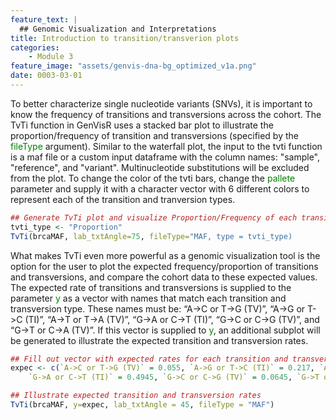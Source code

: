 ```yaml
---
feature_text: |
  ## Genomic Visualization and Interpretations
title: Introduction to transition/transverion plots
categories:
    - Module 3
feature_image: "assets/genvis-dna-bg_optimized_v1a.png"
date: 0003-03-01
---
```


To better characterize single nucleotide variants (SNVs), it is important to know the frequency of transitions and transversions across the cohort. The TvTi function in GenVisR uses a stacked bar plot to illustrate the proportion/frequency of transition and transversions (specified by the <font color = "green">fileType</font> argument). Similar to the waterfall plot, the input to the tvti function is a maf file or a custom input dataframe with the column names: "sample", "reference", and "variant". Multinucleotide substitutions will be excluded from the plot. To change the color of the tvti bars, change the <font color = "green">pallete</font> parameter and supply it with a character vector with 6 different colors to represent each of the transition and tranversion types.

<!--Example taken from GenVisR vignette-->
```R
## Generate TvTi plot and visualize Proportion/Frequency of each transition and transversion
tvti_type <- "Proportion"
TvTi(brcaMAF, lab_txtAngle=75, fileType="MAF, type = tvti_type)
```

What makes TvTi even more powerful as a genomic visualization tool is the option for the user to plot the expected frequency/proportion of transitions and transversions, and compare the cohort data to these expected values. The expected rate of transitions and transversions is supplied to the parameter <font color = "green">y</font> as a vector with names that match each transition and transversion type. These names must be:  “A->C or T->G (TV)”, “A->G or T->C (TI)”, “A->T or T->A (TV)”, “G->A or C->T (TI)”, “G->C or C->G (TV)”, and “G->T or C->A (TV)”. If this vector is supplied to <font color = "green">y</font>, an additional subplot will be generated to illustrate the expected transition and transversion rates.

<!--Example taken from GenVisR vignette-->
```R
## Fill out vector with expected rates for each transition and transversion type
expec <- c(`A->C or T->G (TV)` = 0.055, `A->G or T->C (TI)` = 0.217, `A->T or T->A (TV)` = 0.076,
    `G->A or C->T (TI)` = 0.4945, `G->C or C->G (TV)` = 0.0645, `G->T or C->A (TV)` = 0.093)

## Illustrate expected transition and transversion rates
TvTi(brcaMAF, y=expec, lab_txtAngle = 45, fileType = "MAF")
```
